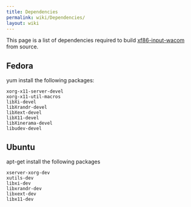 ```yaml
---
title: Dependencies
permalink: wiki/Dependencies/
layout: wiki
---
```


This page is a list of dependencies required to build
[xf86-input-wacom](xf86-input-wacom "wikilink") from source.

Fedora
------

yum install the following packages:

    xorg-x11-server-devel
    xorg-x11-util-macros
    libXi-devel
    libXrandr-devel
    libXext-devel
    libX11-devel
    libXinerama-devel
    libudev-devel

Ubuntu
------

apt-get install the following packages

    xserver-xorg-dev
    xutils-dev
    libxi-dev
    libxrandr-dev
    libxext-dev
    libx11-dev
